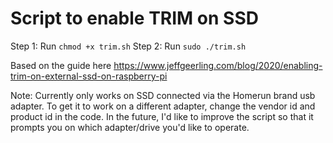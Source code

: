 # Script to enable TRIM on SSD

Step 1: Run `chmod +x trim.sh`
Step 2: Run `sudo ./trim.sh`

Based on the guide here https://www.jeffgeerling.com/blog/2020/enabling-trim-on-external-ssd-on-raspberry-pi

Note: Currently only works on SSD connected via the Homerun brand usb adapter. To get it to work on a different adapter, change the vendor id and product id in the code. In the future, I'd like to improve the script so that it prompts you on which adapter/drive you'd like to operate.
